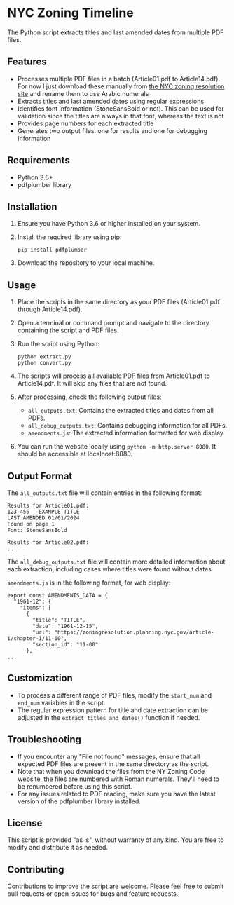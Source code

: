 # NYC Zoning Timeline

The Python script extracts titles and last amended dates from multiple PDF files.

## Features

- Processes multiple PDF files in a batch (Article01.pdf to Article14.pdf). For now I just download these manually from [the NYC zoning resolution site](https://zoningresolution.planning.nyc.gov) and rename them to use Arabic numerals
- Extracts titles and last amended dates using regular expressions
- Identifies font information (StoneSansBold or not). This can be used for validation since the titles are always in that font, whereas the text is not
- Provides page numbers for each extracted title
- Generates two output files: one for results and one for debugging information

## Requirements

- Python 3.6+
- pdfplumber library

## Installation

1. Ensure you have Python 3.6 or higher installed on your system.
2. Install the required library using pip:

   ```
   pip install pdfplumber
   ```

3. Download the repository to your local machine.

## Usage

1. Place the scripts in the same directory as your PDF files (Article01.pdf through Article14.pdf).

2. Open a terminal or command prompt and navigate to the directory containing the script and PDF files.

3. Run the script using Python:

   ```
   python extract.py
   python convert.py
   ```

4. The scripts will process all available PDF files from Article01.pdf to Article14.pdf. It will skip any files that are not found.

5. After processing, check the following output files:
   - `all_outputs.txt`: Contains the extracted titles and dates from all PDFs.
   - `all_debug_outputs.txt`: Contains debugging information for all PDFs.
   - `amendments.js`: The extracted information formatted for web display 

6. You can run the website locally using `python -m http.server 8080`. It should be accessible at localhost:8080.

## Output Format

The `all_outputs.txt` file will contain entries in the following format:

```
Results for Article01.pdf:
123-456 - EXAMPLE TITLE
LAST AMENDED 01/01/2024
Found on page 1
Font: StoneSansBold

Results for Article02.pdf:
...
```

The `all_debug_outputs.txt` file will contain more detailed information about each extraction, including cases where titles were found without dates.

`amendments.js` is in the following format, for web display:

```
export const AMENDMENTS_DATA = {
  "1961-12": {
    "items": [
      {
        "title": "TITLE",
        "date": "1961-12-15",
        "url": "https://zoningresolution.planning.nyc.gov/article-i/chapter-1/11-00",
        "section_id": "11-00"
      },
...
```

## Customization

- To process a different range of PDF files, modify the `start_num` and `end_num` variables in the script.
- The regular expression pattern for title and date extraction can be adjusted in the `extract_titles_and_dates()` function if needed.

## Troubleshooting

- If you encounter any "File not found" messages, ensure that all expected PDF files are present in the same directory as the script.
- Note that when you download the files from the NY Zoning Code website, the files are numbered with Roman numerals. They'll need to be renumbered before using this script.
- For any issues related to PDF reading, make sure you have the latest version of the pdfplumber library installed.

## License

This script is provided "as is", without warranty of any kind. You are free to modify and distribute it as needed.

## Contributing

Contributions to improve the script are welcome. Please feel free to submit pull requests or open issues for bugs and feature requests.
